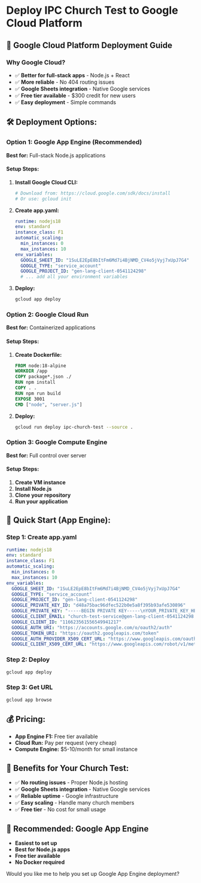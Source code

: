 # Deploy IPC Church Test to Google Cloud Platform

## 🚀 **Google Cloud Platform Deployment Guide**

### **Why Google Cloud?**
- ✅ **Better for full-stack apps** - Node.js + React
- ✅ **More reliable** - No 404 routing issues
- ✅ **Google Sheets integration** - Native Google services
- ✅ **Free tier available** - $300 credit for new users
- ✅ **Easy deployment** - Simple commands

## 🛠️ **Deployment Options:**

### **Option 1: Google App Engine (Recommended)**
**Best for:** Full-stack Node.js applications

#### **Setup Steps:**
1. **Install Google Cloud CLI:**
   ```bash
   # Download from: https://cloud.google.com/sdk/docs/install
   # Or use: gcloud init
   ```

2. **Create app.yaml:**
   ```yaml
   runtime: nodejs18
   env: standard
   instance_class: F1
   automatic_scaling:
     min_instances: 0
     max_instances: 10
   env_variables:
     GOOGLE_SHEET_ID: "1SuLE2EpE8bItFm6Md7i4BjNMD_CV4o5jVyj7xUpJ7G4"
     GOOGLE_TYPE: "service_account"
     GOOGLE_PROJECT_ID: "gen-lang-client-0541124298"
     # ... add all your environment variables
   ```

3. **Deploy:**
   ```bash
   gcloud app deploy
   ```

### **Option 2: Google Cloud Run**
**Best for:** Containerized applications

#### **Setup Steps:**
1. **Create Dockerfile:**
   ```dockerfile
   FROM node:18-alpine
   WORKDIR /app
   COPY package*.json ./
   RUN npm install
   COPY . .
   RUN npm run build
   EXPOSE 3001
   CMD ["node", "server.js"]
   ```

2. **Deploy:**
   ```bash
   gcloud run deploy ipc-church-test --source .
   ```

### **Option 3: Google Compute Engine**
**Best for:** Full control over server

#### **Setup Steps:**
1. **Create VM instance**
2. **Install Node.js**
3. **Clone your repository**
4. **Run your application**

## 🔧 **Quick Start (App Engine):**

### **Step 1: Create app.yaml**
```yaml
runtime: nodejs18
env: standard
instance_class: F1
automatic_scaling:
  min_instances: 0
  max_instances: 10
env_variables:
  GOOGLE_SHEET_ID: "1SuLE2EpE8bItFm6Md7i4BjNMD_CV4o5jVyj7xUpJ7G4"
  GOOGLE_TYPE: "service_account"
  GOOGLE_PROJECT_ID: "gen-lang-client-0541124298"
  GOOGLE_PRIVATE_KEY_ID: "d48a75bac96dfec522b0e5a8f395b93afe530896"
  GOOGLE_PRIVATE_KEY: "-----BEGIN PRIVATE KEY-----\nYOUR_PRIVATE_KEY_HERE\n-----END PRIVATE KEY-----\n"
  GOOGLE_CLIENT_EMAIL: "church-test-service@gen-lang-client-0541124298.iam.gserviceaccount.com"
  GOOGLE_CLIENT_ID: "116623561556549941217"
  GOOGLE_AUTH_URI: "https://accounts.google.com/o/oauth2/auth"
  GOOGLE_TOKEN_URI: "https://oauth2.googleapis.com/token"
  GOOGLE_AUTH_PROVIDER_X509_CERT_URL: "https://www.googleapis.com/oauth2/v1/certs"
  GOOGLE_CLIENT_X509_CERT_URL: "https://www.googleapis.com/robot/v1/metadata/x509/church-test-service%40gen-lang-client-0541124298.iam.gserviceaccount.com"
```

### **Step 2: Deploy**
```bash
gcloud app deploy
```

### **Step 3: Get URL**
```bash
gcloud app browse
```

## 💰 **Pricing:**
- **App Engine F1:** Free tier available
- **Cloud Run:** Pay per request (very cheap)
- **Compute Engine:** $5-10/month for small instance

## 📱 **Benefits for Your Church Test:**
- ✅ **No routing issues** - Proper Node.js hosting
- ✅ **Google Sheets integration** - Native Google services
- ✅ **Reliable uptime** - Google infrastructure
- ✅ **Easy scaling** - Handle many church members
- ✅ **Free tier** - No cost for small usage

## 🎯 **Recommended: Google App Engine**
- **Easiest to set up**
- **Best for Node.js apps**
- **Free tier available**
- **No Docker required**

Would you like me to help you set up Google App Engine deployment?
